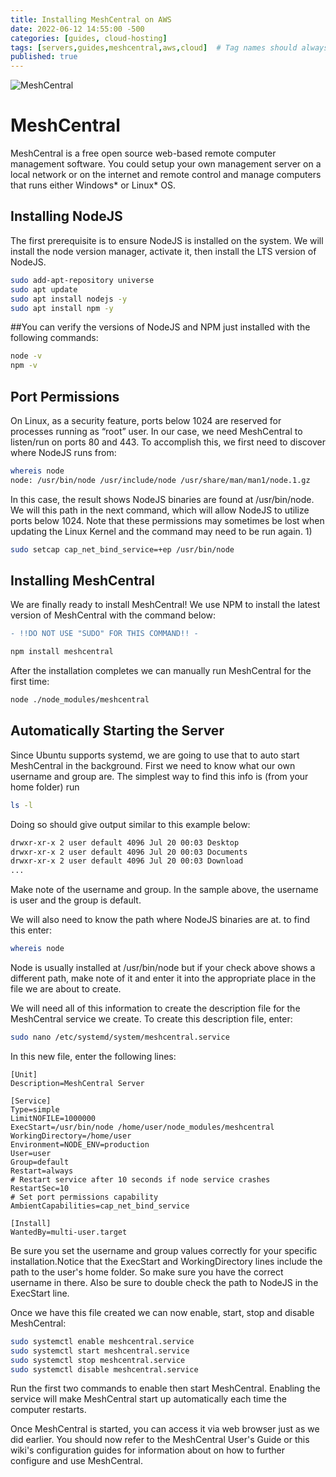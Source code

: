 ```yaml
---
title: Installing MeshCentral on AWS
date: 2022-06-12 14:55:00 -500
categories: [guides, cloud-hosting]
tags: [servers,guides,meshcentral,aws,cloud]  # Tag names should always be lowercase
published: true
---
```


![MeshCentral](https://repository-images.githubusercontent.com/101663032/a0f76700-4b4f-11eb-981e-ee7eea9fddf2)

# MeshCentral

MeshCentral is a free open source web-based remote computer management software. You
could setup your own management server on a local network or on the internet and remote
control and manage computers that runs either Windows* or Linux* OS.

## Installing NodeJS

The first prerequisite is to ensure NodeJS is installed on the system. We will install the node version manager, activate it, then install the LTS version of NodeJS.

```bash
sudo add-apt-repository universe
sudo apt update
sudo apt install nodejs -y
sudo apt install npm -y
```

##You can verify the versions of NodeJS and NPM just installed with the following commands:

```bash
node -v
npm -v
```

## Port Permissions

On Linux, as a security feature, ports below 1024 are reserved for processes running as “root” user. In our case, we need MeshCentral to listen/run on ports 80 and 443. To accomplish this, we first need to discover where NodeJS runs from:

```bash
whereis node
node: /usr/bin/node /usr/include/node /usr/share/man/man1/node.1.gz
```

In this case, the result shows NodeJS binaries are found at /usr/bin/node. We will this path in the next command, which will allow NodeJS to utilize ports below 1024. Note that these permissions may sometimes be lost when updating the Linux Kernel and the command may need to be run again. 1)

```bash
sudo setcap cap_net_bind_service=+ep /usr/bin/node
```

## Installing MeshCentral

We are finally ready to install MeshCentral! We use NPM to install the latest version of MeshCentral with the command below:

```diff
- !!DO NOT USE "SUDO" FOR THIS COMMAND!! -

npm install meshcentral
```

After the installation completes we can manually run MeshCentral for the first time:

```bash
node ./node_modules/meshcentral
```

## Automatically Starting the Server

Since Ubuntu supports systemd, we are going to use that to auto start MeshCentral in the background. First we need to know what our own username and group are. The simplest way to find this info is (from your home folder) run

```bash
ls -l
```
Doing so should give output similar to this example below:

```bash
drwxr-xr-x 2 user default 4096 Jul 20 00:03 Desktop
drwxr-xr-x 2 user default 4096 Jul 20 00:03 Documents
drwxr-xr-x 2 user default 4096 Jul 20 00:03 Download
...
```

Make note of the username and group. In the sample above, the username is user and the group is default.

We will also need to know the path where NodeJS binaries are at. to find this enter:

```bash
whereis node
```

Node is usually installed at /usr/bin/node but if your check above shows a different path, make note of it and enter it into the appropriate place in the file we are about to create.

We will need all of this information to create the description file for the MeshCentral service we create. To create this description file, enter:

```bash
sudo nano /etc/systemd/system/meshcentral.service
```

In this new file, enter the following lines:

```
[Unit]
Description=MeshCentral Server

[Service]
Type=simple
LimitNOFILE=1000000
ExecStart=/usr/bin/node /home/user/node_modules/meshcentral
WorkingDirectory=/home/user
Environment=NODE_ENV=production
User=user
Group=default
Restart=always
# Restart service after 10 seconds if node service crashes
RestartSec=10
# Set port permissions capability
AmbientCapabilities=cap_net_bind_service

[Install]
WantedBy=multi-user.target
```

Be sure you set the username and group values correctly for your specific installation.Notice that the ExecStart and WorkingDirectory lines include the path to the user's home folder. So make sure you have the correct username in there. Also be sure to double check the path to NodeJS in the ExecStart line.

Once we have this file created we can now enable, start, stop and disable MeshCentral:

```bash
sudo systemctl enable meshcentral.service
sudo systemctl start meshcentral.service
sudo systemctl stop meshcentral.service
sudo systemctl disable meshcentral.service
```

Run the first two commands to enable then start MeshCentral. Enabling the service will make MeshCentral start up automatically each time the computer restarts.

Once MeshCentral is started, you can access it via web browser just as we did earlier. You should now refer to the MeshCentral User's Guide or this wiki's configuration guides for information about on how to further configure and use MeshCentral.